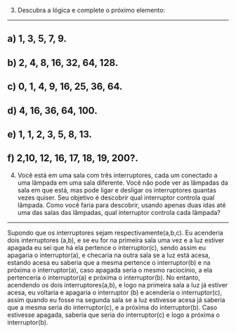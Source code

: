 3) Descubra a lógica e complete o próximo elemento:
--------------------------------
a) 1, 3, 5, 7, 9.
---------------------------------
b) 2, 4, 8, 16, 32, 64, 128.
---------------------------------
c) 0, 1, 4, 9, 16, 25, 36, 64.
--------------------------------
d) 4, 16, 36, 64, 100.
-------------------------------
e) 1, 1, 2, 3, 5, 8, 13.
------------------------------------
f) 2,10, 12, 16, 17, 18, 19, 200?.
----------------------------------------------
4) Você está em uma sala com três interruptores, cada um conectado a uma lâmpada em uma sala diferente. 
Você não pode ver as lâmpadas da sala em que está, mas pode ligar e desligar os interruptores quantas vezes quiser. 
Seu objetivo é descobrir qual interruptor controla qual lâmpada.
Como você faria para descobrir, usando apenas duas idas até uma das salas das lâmpadas, qual interruptor controla cada lâmpada?
-------------------------------------------------------------------------
Supondo que os interruptores sejam respectivamente(a,b,c). Eu acenderia dois interruptores (a,b), e se eu for na primeira sala uma vez e a luz estiver apagada eu sei que há ela pertence o interruptor(c), sendo assim eu apagaria o interruptor(a), e checaria na outra sala se a luz está acesa, estando acesa eu saberia que a mesma pertence o interruptor(b) e na próxima o interruptor(a), caso apagada seria o mesmo raciocínio, a ela pertenceria o interruptor(a) e próxima o interruptor(b).
No entanto, acendendo os dois interruptores(a,b), e logo na primeira sala a luz já estiver acesa, eu voltaria e apagaria o interruptor (b) e acenderia o interruptor(c), assim quando eu fosse na segunda sala se a luz estivesse acesa já saberia que a mesma seria do interruptor(c), e a próxima do interruptor(b). Caso estivesse apagada, saberia que seria do interruptor(c) e logo a próxima o interruptor(b).
